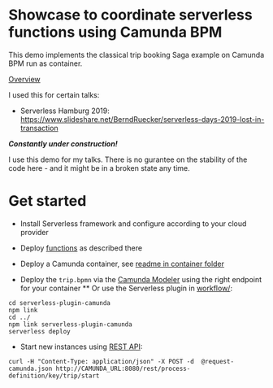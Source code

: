 # Showcase to coordinate serverless functions using Camunda BPM

This demo implements the classical trip booking Saga example on Camunda BPM run as container.

[Overview](../overview.png)

I used this for certain talks:

* Serverless Hamburg 2019: https://www.slideshare.net/BerndRuecker/serverless-days-2019-lost-in-transaction

***Constantly under construction!***

I use this demo for my talks. There is no gurantee on the stability of the code here - and it might be in a broken state any time.

# Get started

* Install Serverless framework and configure according to your cloud provider
* Deploy [functions](../functions/) as described there

* Deploy a Camunda container, see  [readme in container folder](container/) 
* Deploy the `trip.bpmn` via the [Camunda Modeler](https://camunda.com/download/modeler/) using the right endpoint for your container
** Or use the Serverless plugin in [workflow/](workflow/):

```
cd serverless-plugin-camunda
npm link
cd ../
npm link serverless-plugin-camunda
serverless deploy
```

* Start new instances using [REST API](https://docs.camunda.org/manual/7.10/reference/rest/process-definition/post-start-process-instance/):

```
curl -H "Content-Type: application/json" -X POST -d  @request-camunda.json http://CAMUNDA_URL:8080/rest/process-definition/key/trip/start
```